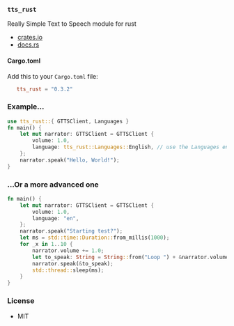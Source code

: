 ### `tts_rust`

Really Simple Text to Speech module for rust

- [crates.io](https://crates.io/crates/tts_rust)
- [docs.rs](https://docs.rs/tts_rust/)

#### Cargo.toml

Add this to your `Cargo.toml` file:

```toml
   tts_rust = "0.3.2"
```

### Example...

```rust
use tts_rust::{ GTTSClient, Languages }
fn main() {
    let mut narrator: GTTSClient = GTTSClient {
        volume: 1.0, 
        language: tts_rust::Languages::English, // use the Languages enum
    };
    narrator.speak("Hello, World!");
}
```
### ...Or a more advanced one

```rust
fn main() {
    let mut narrator: GTTSClient = GTTSClient {
        volume: 1.0,
        language: "en",
    };
    narrator.speak("Starting test?");
    let ms = std::time::Duration::from_millis(1000);
    for _x in 1..10 {
        narrator.volume += 1.0;
        let to_speak: String = String::from("Loop ") + &narrator.volume.to_string();
        narrator.speak(&to_speak);
        std::thread::sleep(ms);
    }
}
```

### License

- MIT
